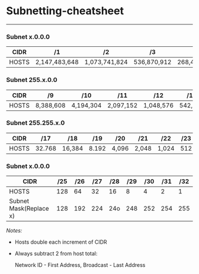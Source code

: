 # Subnetting-cheatsheet

---
###                                     Subnet x.0.0.0

| CIDR | /1 | /2 | /3 | /4 | /5 | /6 | /7 | /8 |
|--- |--- |--- |--- |--- |--- |--- |--- |--- |
| HOSTS | 2,147,483,648 | 1,073,741,824 | 536,870,912 | 268,435,456 | 134,217,728 | 67,108,864 | 33,554,432 | 16,777,216 |

###                                     Subnet 255.x.0.0

| CIDR | /9 | /10 | /11 | /12 | /13 | /14 | /15 | /16 |
|--- |--- |--- |--- |--- |--- |--- |--- |--- |
| HOSTS | 8,388,608 | 4,194,304 | 2,097,152 | 1,048,576 | 542,288 | 262,144 | 131,072 | 65,536 |

###                                     Subnet 255.255.x.0

| CIDR | /17 | /18 | /19 | /20 | /21 | /22 | /23 | /24 |
|--- |--- |--- |--- |--- |--- |--- |--- |--- |
| HOSTS | 32.768 | 16,384 | 8.192 | 4,096 | 2,048 | 1,024 | 512 | 256 |

###                                     Subnet x.0.0.0

| CIDR | /25 | /26 | /27 | /28 | /29 | /30 | /31 | /32 |
|--- |--- |--- |--- |--- |--- |--- |--- |--- |
| HOSTS | 128 | 64 | 32 | 16 | 8 | 4 | 2 | 1 |
| Subnet Mask(Replace x) | 128 | 192 | 224 | 24o | 248 | 252 | 254 | 255 |


_Notes:_ 

- Hosts double each increment of CIDR
- Always subtract 2 from host total:
   
   Network ID - First Address, 
   Broadcast - Last Address
